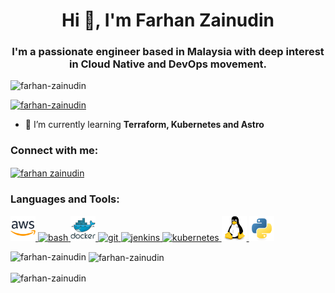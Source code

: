 <h1 align="center">Hi 👋, I'm Farhan Zainudin</h1>
<h3 align="center">I'm a passionate engineer based in Malaysia with deep interest in Cloud Native and DevOps movement.</h3>

<p align="left"> <img src="https://komarev.com/ghpvc/?username=farhan-zainudin&label=Profile%20views&color=0e75b6&style=flat" alt="farhan-zainudin" /> </p>

<p align="left"> <a href="https://github.com/ryo-ma/github-profile-trophy"><img src="https://github-profile-trophy.vercel.app/?username=farhan-zainudin" alt="farhan-zainudin" /></a> </p>

- 🌱 I’m currently learning **Terraform, Kubernetes and Astro**

<h3 align="left">Connect with me:</h3>
<p align="left">
<a href="https://www.linkedin.com/in/farhan-zainudin/" target="blank"><img align="center" src="https://raw.githubusercontent.com/rahuldkjain/github-profile-readme-generator/master/src/images/icons/Social/linked-in-alt.svg" alt="farhan zainudin" height="30" width="40" /></a>
</p>

<h3 align="left">Languages and Tools:</h3>
<p align="left"> <a href="https://aws.amazon.com" target="_blank" rel="noreferrer"> <img src="https://raw.githubusercontent.com/devicons/devicon/master/icons/amazonwebservices/amazonwebservices-original-wordmark.svg" alt="aws" width="40" height="40"/> </a> <a href="https://www.gnu.org/software/bash/" target="_blank" rel="noreferrer"> <img src="https://www.vectorlogo.zone/logos/gnu_bash/gnu_bash-icon.svg" alt="bash" width="40" height="40"/> </a> <a href="https://www.docker.com/" target="_blank" rel="noreferrer"> <img src="https://raw.githubusercontent.com/devicons/devicon/master/icons/docker/docker-original-wordmark.svg" alt="docker" width="40" height="40"/> </a> <a href="https://git-scm.com/" target="_blank" rel="noreferrer"> <img src="https://www.vectorlogo.zone/logos/git-scm/git-scm-icon.svg" alt="git" width="40" height="40"/> </a> <a href="https://www.jenkins.io" target="_blank" rel="noreferrer"> <img src="https://www.vectorlogo.zone/logos/jenkins/jenkins-icon.svg" alt="jenkins" width="40" height="40"/> </a> <a href="https://kubernetes.io" target="_blank" rel="noreferrer"> <img src="https://www.vectorlogo.zone/logos/kubernetes/kubernetes-icon.svg" alt="kubernetes" width="40" height="40"/> </a> <a href="https://www.linux.org/" target="_blank" rel="noreferrer"> <img src="https://raw.githubusercontent.com/devicons/devicon/master/icons/linux/linux-original.svg" alt="linux" width="40" height="40"/> </a> <a href="https://www.python.org" target="_blank" rel="noreferrer"> <img src="https://raw.githubusercontent.com/devicons/devicon/master/icons/python/python-original.svg" alt="python" width="40" height="40"/> </a> </p>

<p><img align="left" src="https://github-readme-stats.vercel.app/api/top-langs?username=farhan-zainudin&show_icons=true&locale=en&layout=compact" alt="farhan-zainudin" /></p>

<p>&nbsp;<img align="center" src="https://github-readme-stats.vercel.app/api?username=farhan-zainudin&show_icons=true&locale=en" alt="farhan-zainudin" /></p>

<p><img align="center" src="https://github-readme-streak-stats.herokuapp.com/?user=farhan-zainudin&" alt="farhan-zainudin" /></p>

